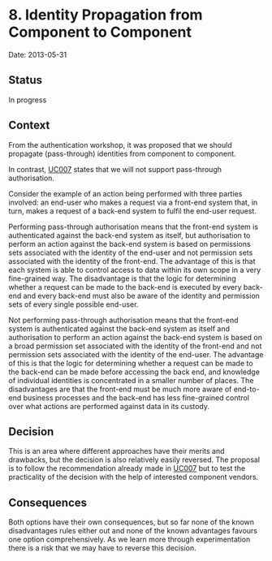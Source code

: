 # 8. Identity Propagation from Component to Component

Date: 2013-05-31

## Status

In progress

## Context

From the authentication workshop, it was proposed that we should propagate (pass-through) identities from component to component.

In contrast, [UC007](https://github.com/tmforum-oda/oda-canvas/blob/master/usecase-library/UC007-Authentication-external.md) states that we will not support pass-through authorisation.

Consider the example of an action being performed with three parties involved: an end-user who makes a request via a front-end system that, in turn, makes a request of a back-end system to fulfil the end-user request.

Performing pass-through authorisation means that the front-end system is authenticated against the back-end system as itself, but authorisation to perform an action against the back-end system is based on permissions sets associated with the identity of the end-user and not permission sets associated with the identity of the front-end. The advantage of this is that each system is able to control access to data within its own scope in a very fine-grained way. The disadvantage is that the logic for determining whether a request can be made to the back-end is executed by every back-end and every back-end must also be aware of the identity and permission sets of every single possible end-user.

Not performing pass-through authorisation means that the front-end system is authenticated against the back-end system as itself and authorisation to perform an action against the back-end system is based on a broad permission set associated with the identity of the front-end and not permission sets associated with the identity of the end-user. The advantage of this is that the logic for determining whether a request can be made to the back-end can be made before accessing the back end, and knowledge of individual identities is concentrated in a smaller number of places. The disadvantages are that the front-end must be much more aware of end-to-end business processes and the back-end has less fine-grained control over what actions are performed against data in its custody.

## Decision

This is an area where different approaches have their merits and drawbacks, but the decision is also relatively easily reversed. The proposal is to follow the recommendation already made in [UC007](https://github.com/tmforum-oda/oda-canvas/blob/master/usecase-library/UC007-Authentication-external.md) but to test the practicality of the decision with the help of interested component vendors.

## Consequences

Both options have their own consequences, but so far none of the known disadvantages rules either out and none of the known advantages favours one option comprehensively. As we learn more through experimentation there is a risk that we may have to reverse this decision.
